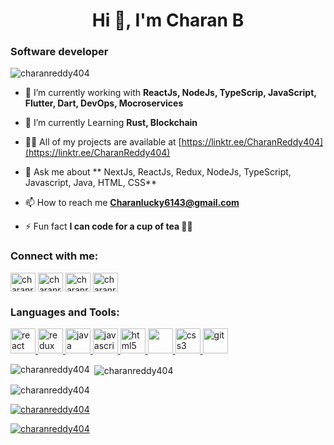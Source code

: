 <h1 align="center">Hi 👋, I'm Charan B</h1>
<h3 align="left">Software developer</h3>

<p align="left"> <img src="https://komarev.com/ghpvc/?username=charanreddy404&label=Profile%20views&color=0e75b6&style=flat" alt="charanreddy404" /> </p>

- 🔭 I’m currently working with **ReactJs, NodeJs, TypeScrip, JavaScript, Flutter, Dart, DevOps, Mocroservices**

- 🔭 I’m currently Learning **Rust, Blockchain**

- 👨‍💻 All of my projects are available at [https://linktr.ee/CharanReddy404](https://linktr.ee/CharanReddy404)

- 💬 Ask me about ** NextJs, ReactJs, Redux, NodeJs, TypeScript, Javascript, Java, HTML, CSS**

- 📫 How to reach me **Charanlucky6143@gmail.com**

- ⚡ Fun fact **I can code for a cup of tea 🤷🏼**

<h3 align="left">Connect with me:</h3>
<p align="left">
<a href="https://twitter.com/charanreddy404" target="blank"><img align="center" src="https://img.icons8.com/color/48/twitter--v1.png" alt="charanreddy404" height="30" width="40" /></a>
<a href="https://linkedin.com/in/charanreddy404" target="blank"><img align="center" src="https://img.icons8.com/fluency/48/linkedin-2.png" alt="charanreddy404" height="30" width="40" /></a>
<a href="https://instagram.com/charanreddy404" target="blank"><img align="center" src="https://img.icons8.com/color/48/instagram-new--v1.png" alt="charanreddy404" height="30" width="40" /></a>
<a href="https://www.hackerrank.com/charanreddy404" target="blank"><img align="center" src="https://img.icons8.com/windows/48/hackerrank.png" alt="charanreddy404" height="30" width="40" /></a>
</p>

<h3 align="left">Languages and Tools:</h3>
<p align="left">
  <a href="https://reactjs.org/" target="_blank" rel="noreferrer"> <img src="https://img.icons8.com/office/48/react.png" alt="react" width="40" height="40"/> </a>
  <a href="https://redux.js.org" target="_blank" rel="noreferrer"> <img src="https://img.icons8.com/color/48/redux.png" alt="redux" width="40" height="40"/> </a>
  <a href="https://www.java.com" target="_blank" rel="noreferrer"> <img src="https://img.icons8.com/color/48/java-coffee-cup-logo--v1.png" alt="java" width="40" height="40"/> </a> 
  <a href="https://developer.mozilla.org/en-US/docs/Web/JavaScript" target="_blank" rel="noreferrer"> <img src="https://img.icons8.com/color/48/javascript--v1.png" alt="javascript" width="40" height="40"/> </a>
  <a href="https://www.w3.org/html/" target="_blank" rel="noreferrer"> <img src="https://img.icons8.com/color/48/html-5--v1.png" alt="html5" width="40" height="40"/> </a> 
  <a href="https://getbootstrap.com" target="_blank" rel="noreferrer"> <img src="https://img.icons8.com/color/48/bootstrap.png" width="40" height="40"/> </a>
  <a href="https://www.w3schools.com/css/" target="_blank" rel="noreferrer"> <img src="https://img.icons8.com/color/48/css3.png" alt="css3" width="40" height="40"/> </a> 
  <a href="https://git-scm.com/" target="_blank" rel="noreferrer"> <img src="https://img.icons8.com/color/48/git.png" alt="git" width="40" height="40"/> </a> 
</p>

<p><img align="left" src="https://github-readme-stats.vercel.app/api/top-langs?username=charanreddy404&show_icons=true&locale=en&layout=compact" alt="charanreddy404" /></p>

<p>&nbsp;<img align="center" src="https://github-readme-stats.vercel.app/api?username=charanreddy404&show_icons=true&locale=en" alt="charanreddy404" /></p>

<p><img align="center" src="https://github-readme-streak-stats.herokuapp.com/?user=charanreddy404&" alt="charanreddy404" /></p>

<p align="left"> <a href="https://github.com/ryo-ma/github-profile-trophy"><img src="https://github-profile-trophy.vercel.app/?username=charanreddy404" alt="charanreddy404" /></a> </p>

<p align="left"> <a href="https://twitter.com/charanreddy404" target="blank"><img src="https://img.shields.io/twitter/follow/charanreddy404?logo=twitter&style=for-the-badge" alt="charanreddy404" /></a> </p>
